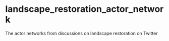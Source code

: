 # landscape_restoration_actor_network
The actor networks from discussions on landscape restoration on Twitter

